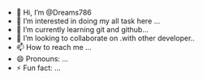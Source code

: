 - 👋 Hi, I’m @Dreams786
- 👀 I’m interested in doing my all task here ...
- 🌱 I’m currently learning git and github...
- 💞️ I’m looking to collaborate on .with other developer..
- 📫 How to reach me ...
- 😄 Pronouns: ...
- ⚡ Fun fact: ...

<!---
Dreams786/Dreams786 is a ✨ special ✨ repository because its `README.md` (this file) appears on your GitHub profile.
You can click the Preview link to take a look at your changes.
--->
